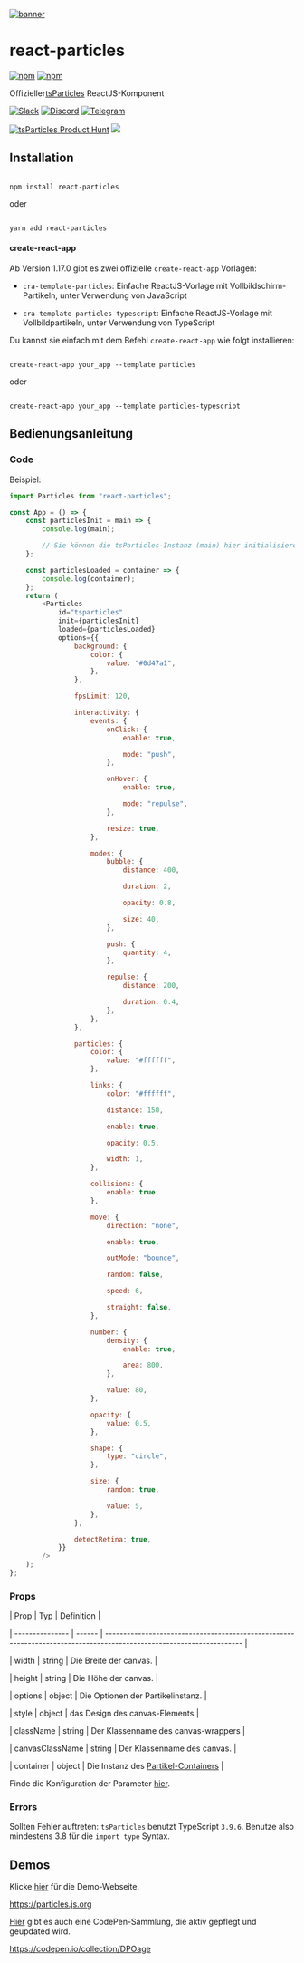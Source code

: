[![banner](https://particles.js.org/images/banner3.png)](https://particles.js.org)

# react-particles

[![npm](https://img.shields.io/npm/v/react-particles)](https://www.npmjs.com/package/react-particles) [![npm](https://img.shields.io/npm/dm/react-particles)](https://www.npmjs.com/package/react-particles)

Offizieller[tsParticles](https://github.com/matteobruni/tsparticles) ReactJS-Komponent

[![Slack](https://particles.js.org/images/slack.png)](https://join.slack.com/t/tsparticles/shared_invite/enQtOTcxNTQxNjQ4NzkxLWE2MTZhZWExMWRmOWI5MTMxNjczOGE1Yjk0MjViYjdkYTUzODM3OTc5MGQ5MjFlODc4MzE0N2Q1OWQxZDc1YzI) [![Discord](https://particles.js.org/images/discord.png)](https://discord.gg/hACwv45Hme) [![Telegram](https://particles.js.org/images/telegram.png)](https://t.me/tsparticles)

[![tsParticles Product Hunt](https://api.producthunt.com/widgets/embed-image/v1/featured.svg?post_id=186113&theme=light)](https://www.producthunt.com/posts/tsparticles?utm_source=badge-featured&utm_medium=badge&utm_souce=badge-tsparticles") <a href="https://www.buymeacoffee.com/matteobruni"><img src="https://img.buymeacoffee.com/button-api/?text=Buy me a beer&emoji=🍺&slug=matteobruni&button_colour=5F7FFF&font_colour=ffffff&font_family=Arial&outline_colour=000000&coffee_colour=FFDD00"></a>

## Installation

```shell

npm install react-particles

```

oder

```shell

yarn add react-particles

```

#### create-react-app

Ab Version 1.17.0 gibt es zwei offizielle `create-react-app` Vorlagen:

-   `cra-template-particles`: Einfache ReactJS-Vorlage mit Vollbildschirm-Partikeln, unter Verwendung von JavaScript

-   `cra-template-particles-typescript`: Einfache ReactJS-Vorlage mit Vollbildpartikeln, unter Verwendung von TypeScript

Du kannst sie einfach mit dem Befehl `create-react-app` wie folgt installieren:

```shell script

create-react-app your_app --template particles

```

oder

```shell script

create-react-app your_app --template particles-typescript

```

## Bedienungsanleitung

### Code

Beispiel:

```javascript
import Particles from "react-particles";

const App = () => {
    const particlesInit = main => {
        console.log(main);

        // Sie können die tsParticles-Instanz (main) hier initialisieren und benutzerdefinierte Formen oder Voreinstellungen hinzufügen
    };

    const particlesLoaded = container => {
        console.log(container);
    };
    return (
        <Particles
            id="tsparticles"
            init={particlesInit}
            loaded={particlesLoaded}
            options={{
                background: {
                    color: {
                        value: "#0d47a1",
                    },
                },

                fpsLimit: 120,

                interactivity: {
                    events: {
                        onClick: {
                            enable: true,

                            mode: "push",
                        },

                        onHover: {
                            enable: true,

                            mode: "repulse",
                        },

                        resize: true,
                    },

                    modes: {
                        bubble: {
                            distance: 400,

                            duration: 2,

                            opacity: 0.8,

                            size: 40,
                        },

                        push: {
                            quantity: 4,
                        },

                        repulse: {
                            distance: 200,

                            duration: 0.4,
                        },
                    },
                },

                particles: {
                    color: {
                        value: "#ffffff",
                    },

                    links: {
                        color: "#ffffff",

                        distance: 150,

                        enable: true,

                        opacity: 0.5,

                        width: 1,
                    },

                    collisions: {
                        enable: true,
                    },

                    move: {
                        direction: "none",

                        enable: true,

                        outMode: "bounce",

                        random: false,

                        speed: 6,

                        straight: false,
                    },

                    number: {
                        density: {
                            enable: true,

                            area: 800,
                        },

                        value: 80,
                    },

                    opacity: {
                        value: 0.5,
                    },

                    shape: {
                        type: "circle",
                    },

                    size: {
                        random: true,

                        value: 5,
                    },
                },

                detectRetina: true,
            }}
        />
    );
};
```

### Props

| Prop | Typ | Definition |

| --------------- | ------ | -------------------------------------------------------------------------------------------------------------------- |

| width | string | Die Breite der canvas. |

| height | string | Die Höhe der canvas. |

| options | object | Die Optionen der Partikelinstanz. |

| style | object | das Design des canvas-Elements |

| className | string | Der Klassenname des canvas-wrappers |

| canvasClassName | string | Der Klassenname des canvas. |

| container | object | Die Instanz des [Partikel-Containers](https://particles.js.org/docs/modules/Core_Container.html) |

Finde die Konfiguration der Parameter [hier](https://particles.js.org).

### Errors

Sollten Fehler auftreten: `tsParticles` benutzt TypeScript `3.9.6`. Benutze also mindestens 3.8 für die `import type` Syntax.

## Demos

Klicke [hier](https://particles.js.org) für die Demo-Webseite.

<https://particles.js.org>

[Hier](https://codepen.io/collection/DPOage) gibt es auch eine CodePen-Sammlung, die aktiv gepflegt und geupdated wird.

<https://codepen.io/collection/DPOage>
